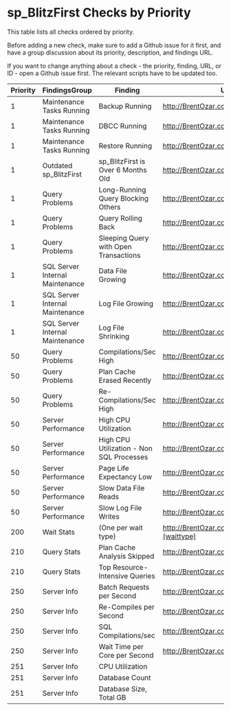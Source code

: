 # sp_BlitzFirst Checks by Priority

This table lists all checks ordered by priority. 

Before adding a new check, make sure to add a Github issue for it first, and have a group discussion about its priority, description, and findings URL.

If you want to change anything about a check - the priority, finding, URL, or ID - open a Github issue first. The relevant scripts have to be updated too.

| Priority | FindingsGroup | Finding | URL | CheckID |
|----------|---------------------------------|---------------------------------------|-------------------------------------------------|----------|
| 1 | Maintenance Tasks Running | Backup Running | http://BrentOzar.com/askbrent/backups | 1 |
| 1 | Maintenance Tasks Running | DBCC Running | http://BrentOzar.com/askbrent/dbcc | 2 |
| 1 | Maintenance Tasks Running | Restore Running | http://BrentOzar.com/askbrent/backups | 3 |
| 1 | Outdated sp_BlitzFirst | sp_BlitzFirst is Over 6 Months Old | http://BrentOzar.com/askbrent/ | 27 |
| 1 | Query Problems | Long-Running Query Blocking Others | http://BrentOzar.com/go/blocking | 5 |
| 1 | Query Problems | Query Rolling Back | http://BrentOzar.com/go/rollback | 9 |
| 1 | Query Problems | Sleeping Query with Open Transactions | http://BrentOzar.com/go/sleeping | 8 |
| 1 | SQL Server Internal Maintenance | Data File Growing | http://BrentOzar.com/go/instant | 4 |
| 1 | SQL Server Internal Maintenance | Log File Growing | http://BrentOzar.com/go/logsize | 13 |
| 1 | SQL Server Internal Maintenance | Log File Shrinking | http://BrentOzar.com/go/logsize | 14 |
| 50 | Query Problems | Compilations/Sec High | http://BrentOzar.com/go/compile | 15 |
| 50 | Query Problems | Plan Cache Erased Recently | http://BrentOzar.com/go/freeproccache | 7 |
| 50 | Query Problems | Re-Compilations/Sec High | http://BrentOzar.com/go/recompile | 16 |
| 50 | Server Performance | High CPU Utilization | http://BrentOzar.com/go/cpu | 24 |
| 50 | Server Performance | High CPU Utilization - Non SQL Processes | http://BrentOzar.com/go/cpu | 28 |
| 50 | Server Performance | Page Life Expectancy Low | http://BrentOzar.com/go/ple | 10 |
| 50 | Server Performance | Slow Data File Reads | http://BrentOzar.com/go/slow | 11 |
| 50 | Server Performance | Slow Log File Writes | http://BrentOzar.com/go/slow | 12 |
| 200 | Wait Stats | (One per wait type) | http://BrentOzar.com/sql/wait-stats/#(waittype) | 6 |
| 210 | Query Stats | Plan Cache Analysis Skipped | http://BrentOzar.com/go/topqueries | 18 |
| 210 | Query Stats | Top Resource-Intensive Queries | http://BrentOzar.com/go/topqueries | 17 |
| 250 | Server Info | Batch Requests per Second | http://BrentOzar.com/go/measure | 19 |
| 250 | Server Info | Re-Compiles per Second | http://BrentOzar.com/go/measure | 26 |
| 250 | Server Info | SQL Compilations/sec | http://BrentOzar.com/go/measure | 25 |
| 250 | Server Info | Wait Time per Core per Second | http://BrentOzar.com/go/measure | 20 |
| 251 | Server Info | CPU Utilization |  | 23 |
| 251 | Server Info | Database Count |  | 22 |
| 251 | Server Info | Database Size, Total GB |  | 21 |
